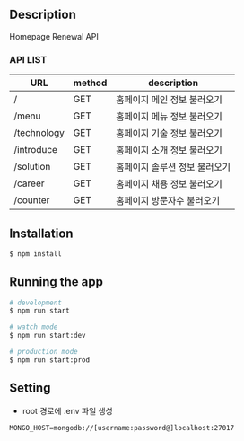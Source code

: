 ## Description

Homepage Renewal API

### API LIST

|URL|method|description|
|---|---|---|
|/|GET|홈페이지 메인 정보 불러오기|
|/menu|GET|홈페이지 메뉴 정보 불러오기|
|/technology|GET|홈페이지 기술 정보 불러오기|
|/introduce|GET|홈페이지 소개 정보 불러오기|
|/solution|GET|홈페이지 솔루션 정보 불러오기|
|/career|GET|홈페이지 채용 정보 불러오기|
|/counter|GET|홈페이지 방문자수 불러오기|

## Installation

```bash
$ npm install
```

## Running the app

```bash
# development
$ npm run start

# watch mode
$ npm run start:dev

# production mode
$ npm run start:prod
```

## Setting
- root 경로에 .env 파일 생성
```text
MONGO_HOST=mongodb://[username:password@]localhost:27017